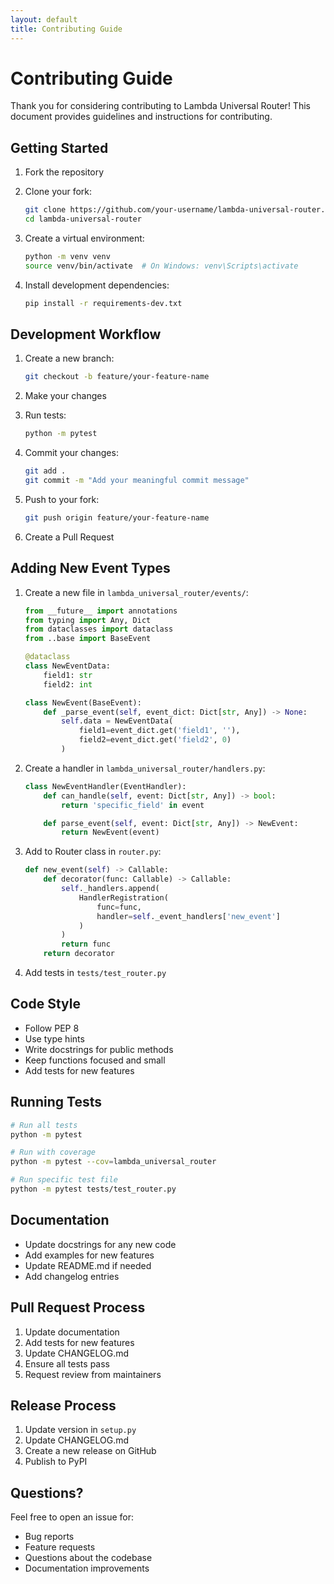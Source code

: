```yaml
---
layout: default
title: Contributing Guide
---
```


# Contributing Guide

Thank you for considering contributing to Lambda Universal Router! This document provides guidelines and instructions for contributing.

## Getting Started

1. Fork the repository
2. Clone your fork:
   ```bash
   git clone https://github.com/your-username/lambda-universal-router.git
   cd lambda-universal-router
   ```

3. Create a virtual environment:
   ```bash
   python -m venv venv
   source venv/bin/activate  # On Windows: venv\Scripts\activate
   ```

4. Install development dependencies:
   ```bash
   pip install -r requirements-dev.txt
   ```

## Development Workflow

1. Create a new branch:
   ```bash
   git checkout -b feature/your-feature-name
   ```

2. Make your changes
3. Run tests:
   ```bash
   python -m pytest
   ```

4. Commit your changes:
   ```bash
   git add .
   git commit -m "Add your meaningful commit message"
   ```

5. Push to your fork:
   ```bash
   git push origin feature/your-feature-name
   ```

6. Create a Pull Request

## Adding New Event Types

1. Create a new file in `lambda_universal_router/events/`:
   ```python
   from __future__ import annotations
   from typing import Any, Dict
   from dataclasses import dataclass
   from ..base import BaseEvent

   @dataclass
   class NewEventData:
       field1: str
       field2: int

   class NewEvent(BaseEvent):
       def _parse_event(self, event_dict: Dict[str, Any]) -> None:
           self.data = NewEventData(
               field1=event_dict.get('field1', ''),
               field2=event_dict.get('field2', 0)
           )
   ```

2. Create a handler in `lambda_universal_router/handlers.py`:
   ```python
   class NewEventHandler(EventHandler):
       def can_handle(self, event: Dict[str, Any]) -> bool:
           return 'specific_field' in event

       def parse_event(self, event: Dict[str, Any]) -> NewEvent:
           return NewEvent(event)
   ```

3. Add to Router class in `router.py`:
   ```python
   def new_event(self) -> Callable:
       def decorator(func: Callable) -> Callable:
           self._handlers.append(
               HandlerRegistration(
                   func=func,
                   handler=self._event_handlers['new_event']
               )
           )
           return func
       return decorator
   ```

4. Add tests in `tests/test_router.py`

## Code Style

- Follow PEP 8
- Use type hints
- Write docstrings for public methods
- Keep functions focused and small
- Add tests for new features

## Running Tests

```bash
# Run all tests
python -m pytest

# Run with coverage
python -m pytest --cov=lambda_universal_router

# Run specific test file
python -m pytest tests/test_router.py
```

## Documentation

- Update docstrings for any new code
- Add examples for new features
- Update README.md if needed
- Add changelog entries

## Pull Request Process

1. Update documentation
2. Add tests for new features
3. Update CHANGELOG.md
4. Ensure all tests pass
5. Request review from maintainers

## Release Process

1. Update version in `setup.py`
2. Update CHANGELOG.md
3. Create a new release on GitHub
4. Publish to PyPI

## Questions?

Feel free to open an issue for:
- Bug reports
- Feature requests
- Questions about the codebase
- Documentation improvements